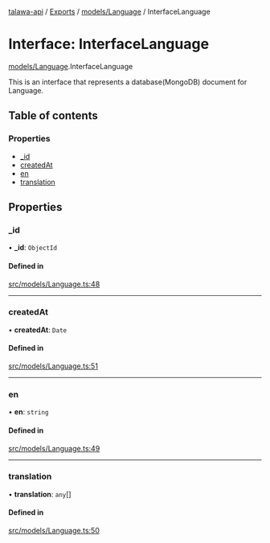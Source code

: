[talawa-api](../README.md) / [Exports](../modules.md) / [models/Language](../modules/models_Language.md) / InterfaceLanguage

# Interface: InterfaceLanguage

[models/Language](../modules/models_Language.md).InterfaceLanguage

This is an interface that represents a database(MongoDB) document for Language.

## Table of contents

### Properties

- [\_id](models_Language.InterfaceLanguage.md#_id)
- [createdAt](models_Language.InterfaceLanguage.md#createdat)
- [en](models_Language.InterfaceLanguage.md#en)
- [translation](models_Language.InterfaceLanguage.md#translation)

## Properties

### \_id

• **\_id**: `ObjectId`

#### Defined in

[src/models/Language.ts:48](https://github.com/PalisadoesFoundation/talawa-api/blob/3eeb2af/src/models/Language.ts#L48)

___

### createdAt

• **createdAt**: `Date`

#### Defined in

[src/models/Language.ts:51](https://github.com/PalisadoesFoundation/talawa-api/blob/3eeb2af/src/models/Language.ts#L51)

___

### en

• **en**: `string`

#### Defined in

[src/models/Language.ts:49](https://github.com/PalisadoesFoundation/talawa-api/blob/3eeb2af/src/models/Language.ts#L49)

___

### translation

• **translation**: `any`[]

#### Defined in

[src/models/Language.ts:50](https://github.com/PalisadoesFoundation/talawa-api/blob/3eeb2af/src/models/Language.ts#L50)
